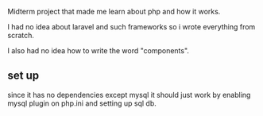Midterm project that made me learn about php and how it works.

I had no idea about laravel and such frameworks so i wrote everything from scratch.

I also had no idea how to write the word "components".

## set up
since it has no dependencies except mysql it should just work by enabling mysql plugin on php.ini and setting up sql db.
